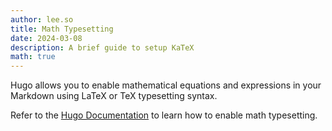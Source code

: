 ```yaml
---
author: lee.so
title: Math Typesetting
date: 2024-03-08
description: A brief guide to setup KaTeX
math: true
---
```


Hugo allows you to enable mathematical equations and expressions in your Markdown using LaTeX or TeX typesetting syntax. 

<!--more-->
Refer to the [Hugo Documentation](https://gohugo.io/content-management/mathematics/) to learn how to enable math typesetting.
